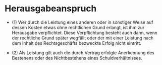 # Herausgabeanspruch

- (1) Wer durch die Leistung eines anderen oder in sonstiger Weise auf dessen Kosten etwas ohne rechtlichen Grund erlangt, ist ihm zur Herausgabe verpflichtet. Diese Verpflichtung besteht auch dann, wenn der rechtliche Grund später wegfällt oder der mit einer Leistung nach dem Inhalt des Rechtsgeschäfts bezweckte Erfolg nicht eintritt.

- (2) Als Leistung gilt auch die durch Vertrag erfolgte Anerkennung des Bestehens oder des Nichtbestehens eines Schuldverhältnisses.

